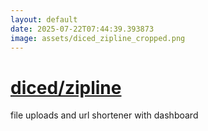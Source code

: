 ```yaml
---
layout: default
date: 2025-07-22T07:44:39.393873
image: assets/diced_zipline_cropped.png
---
```


# [diced/zipline](https://github.com/diced/zipline)

file uploads and url shortener with dashboard

